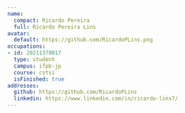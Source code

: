 ```yaml
---
name:
  compact: Ricardo Pereira
  full: Ricardo Pereira Lins
avatar:
  default: https://github.com/RicardoPLins.png
occupations:
- id: 20211370017
  type: student
  campus: ifpb-jp
  course: cstsi
  isFinished: true
addresses:
  github: https://github.com/RicardoPLins
  linkedin: https://www.linkedin.com/in/ricardo-lins7/
---
```


